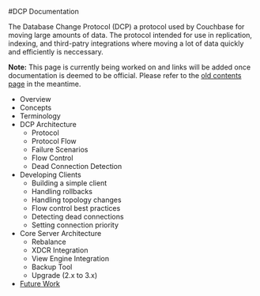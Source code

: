 #DCP Documentation

The Database Change Protocol (DCP) a protocol used by Couchbase for moving large amounts of data. The protocol intended for use in replication, indexing, and third-patry integrations where moving a lot of data quickly and efficiently is neccessary.

**Note:** This page is currently being worked on and links will be added once documentation is deemed to be official. Please refer to the [old contents page](deprecated/README.md) in the meantime.

* Overview
* Concepts
* Terminology
* DCP Architecture
	* Protocol
	* Protocol Flow
	* Failure Scenarios
	* Flow Control
	* Dead Connection Detection
* Developing Clients
	* Building a simple client
	* Handling rollbacks
	* Handling topology changes
	* Flow control best practices
	* Detecting dead connections
	* Setting connection priority
* Core Server Architecture
	* Rebalance
	* XDCR Integration
	* View Engine Integration
	* Backup Tool
	* Upgrade (2.x to 3.x)
* [Future Work](future-work.md)